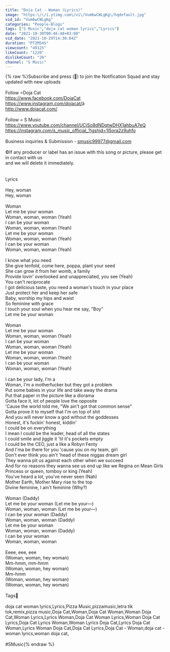 ```yaml
---
title: "Doja Cat - Woman (Lyrics)"
image: "https:\/\/i.ytimg.com\/vi\/Vum6wCWLgKg\/hqdefault.jpg"
vid_id: "Vum6wCWLgKg"
categories: "People-Blogs"
tags: ["S Music","doja cat woman lyrics","Lyrics"]
date: "2021-10-30T00:46:48+03:00"
vid_date: "2021-10-29T14:30:04Z"
duration: "PT2M54S"
viewcount: "49125"
likeCount: "1220"
dislikeCount: "20"
channel: "S Music"
---
```

{% raw %}Subscribe and press (🔔) to join the Notification Squad and stay updated with new uploads<br /><br />Follow =Doja Cat<br /><a rel="nofollow" target="blank" href="https://www.facebook.com/DojaCat​​​">https://www.facebook.com/DojaCat​​​</a> <br /><a rel="nofollow" target="blank" href="https://www.instagram.com/dojacat/​​​">https://www.instagram.com/dojacat/​​​</a> à<br /><a rel="nofollow" target="blank" href="http://www.dojacat.com/​​​">http://www.dojacat.com/​​​</a> <br /><br />Follow = S Music<br /><a rel="nofollow" target="blank" href="https://www.youtube.com/channel/UCjSo8dNDqtwDHX1ahbuA7eQ">https://www.youtube.com/channel/UCjSo8dNDqtwDHX1ahbuA7eQ</a> <br /><a rel="nofollow" target="blank" href="https://instagram.com/s_music_official_?igshid=1l5ora2z9uhfo">https://instagram.com/s_music_official_?igshid=1l5ora2z9uhfo</a><br /> <br />Business inquiries &amp; Submission - smusic99977@gmail.com<br /><br />©️If any producer or label has an issue with this song or picture, please get in contact with us<br />and we will delete it immediately.<br /><br /><br />Lyrics<br /><br />Hey, woman<br />Hey, woman<br /><br />Woman<br />Let me be your woman<br />Woman, woman, woman (Yeah)<br />I can be your woman<br />Woman, woman, woman (Yeah)<br />Let me be your woman<br />Woman, woman, woman (Yeah)<br />I can be your woman<br />Woman, woman, woman (Yeah)<br /><br />I know what you need<br />She give tenfold, come here, poppa, plant your seed<br />She can grow it from her womb, a family<br />Provide lovin' overlooked and unappreciated, you see (Yeah)<br />You can't reciprocate<br />I got delicious taste, you need a woman's touch in your place<br />Just protect her and keep her safe<br />Baby, worship my hips and waist<br />So feminine with grace<br />I touch your soul when you hear me say, &quot;Boy&quot;<br />Let me be your woman<br /><br />Woman<br />Let me be your woman<br />Woman, woman, woman (Yeah)<br />I can be your woman<br />Woman, woman, woman (Yeah)<br />Let me be your woman<br />Woman, woman, woman (Yeah)<br />I can be your woman<br />Woman, woman, woman (Yeah)<br /><br />I can be your lady, I'm a<br />Woman, I'm a motherfucker but they got a problem<br />Put some babies in your life and take away the drama<br />Put that paper in the picture like a diorama<br />Gotta face it, lot of people love the opposite<br />'Cause the world told me, &quot;We ain't got that common sense&quot;<br />Gotta prove it to myself that I'm on top of shit<br />And you will never know a god without the goddesses<br />Honest, it's fuckin' honest, kiddin'<br />I could be on everything<br />I mean I could be the leader, head of all the states<br />I could smile and jiggle it 'til it's pockets empty<br />I could be the CEO, just a like a Robyn Fenty<br />And I'ma be there for you 'cause you on my team, girl<br />Don't ever think you ain't 'head of these niggas dream girl<br />They wanna pit us against each other when we succeed<br />And for no reasons they wanna see us end up like we Regina on Mean Girls<br />Princess or queen, tomboy or king (Yeah)<br />You've heard a lot, you've never seen (Nah)<br />Mother Earth, Mother Mary rise to the top<br />Divine feminine, I ain't feminine (Why?)<br /><br />Woman (Daddy)<br />Let me be your woman (Let me be your—)<br />Woman, woman, woman (Let me be your—)<br />I can be your woman (Daddy)<br />Woman, woman, woman (Daddy)<br />Let me be your woman<br />Woman, woman, woman (Daddy)<br />I can be your woman<br />Woman, woman, woman<br /><br />Eeee, eee, eee<br />(Woman, woman, hey woman)<br />Mm-hmm, mm-hmm<br />(Woman, woman, hey woman)<br />Mm-hmm<br />(Woman, woman, hey woman)<br />(Woman, woman, hey woman)<br /><br />Tags🔖<br /><br />doja cat woman lyrics,Lyrics,Pizza Music,pizzamusic,letra tik tok,remix,pizza music,Doja Cat,Woman,Doja Cat Woman,Woman Doja Cat,Woman Lyrics,Lyrics Woman,Doja Cat Woman Lyrics,Woman Doja Cat Lyrics,Doja Cat Lyrics Woman,Woman Lyrics Doja Cat,Lyrics Doja Cat Woman,Lyrics Woman Doja Cat,Doja Cat Lyrics,Doja Cat - Woman,doja cat - woman lyrics,woman doja cat,<br /><br />#SMusic{% endraw %}
